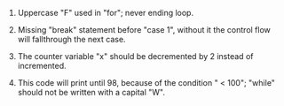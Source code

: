 1) Uppercase "F" used in "for"; never ending loop.

2) Missing "break" statement before "case 1", without it the control flow will fallthrough the next case.

3) The counter variable "x" should be decremented by 2 instead of incremented.

4) This code will print until 98, because of the condition " < 100"; 
"while" should not be written with a capital "W".
